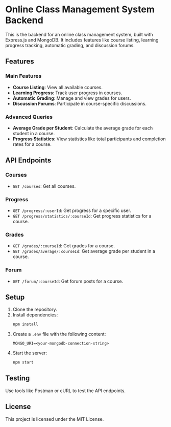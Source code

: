 # Online Class Management System Backend

This is the backend for an online class management system, built with Express.js and MongoDB. It includes features like course listing, learning progress tracking, automatic grading, and discussion forums.

## Features

### Main Features
- **Course Listing**: View all available courses.
- **Learning Progress**: Track user progress in courses.
- **Automatic Grading**: Manage and view grades for users.
- **Discussion Forums**: Participate in course-specific discussions.

### Advanced Queries
- **Average Grade per Student**: Calculate the average grade for each student in a course.
- **Progress Statistics**: View statistics like total participants and completion rates for a course.

## API Endpoints

### Courses
- `GET /courses`: Get all courses.

### Progress
- `GET /progress/:userId`: Get progress for a specific user.
- `GET /progress/statistics/:courseId`: Get progress statistics for a course.

### Grades
- `GET /grades/:courseId`: Get grades for a course.
- `GET /grades/average/:courseId`: Get average grade per student in a course.

### Forum
- `GET /forum/:courseId`: Get forum posts for a course.

## Setup

1. Clone the repository.
2. Install dependencies:
   ```bash
   npm install
   ```
3. Create a `.env` file with the following content:
   ```env
   MONGO_URI=<your-mongodb-connection-string>
   ```
4. Start the server:
   ```bash
   npm start
   ```

## Testing

Use tools like Postman or cURL to test the API endpoints.

## License

This project is licensed under the MIT License.
